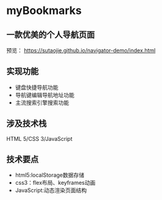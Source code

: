 # myBookmarks
## 一款优美的个人导航页面
预览： https://sutaojie.github.io/navigator-demo/index.html
## 实现功能
* 键盘快捷导航功能
* 导航键编辑导航地址功能
* 主流搜索引擎搜索功能	
## 涉及技术栈
HTML 5/CSS 3/JavaScript
## 技术要点
* html5:localStorage数据存储
* css3：flex布局、keyframes动画
* JavaScript:动态渲染页面结构